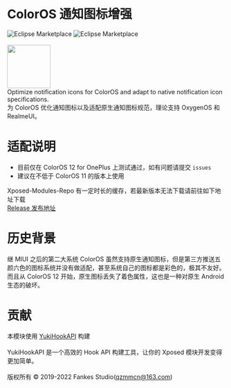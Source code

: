 # ColorOS 通知图标增强

![Eclipse Marketplace](https://img.shields.io/badge/license-AGPL3.0-blue)
![Eclipse Marketplace](https://img.shields.io/badge/version-v1.53-green)
<br/><br/>
<img src="https://github.com/fankes/ColorOSNotifyIcon/blob/master/app/src/main/ic_launcher-playstore.png" width = "100" height = "100"/>
<br/>
Optimize notification icons for ColorOS and adapt to native notification icon specifications.<br/>
为 ColorOS 优化通知图标以及适配原生通知图标规范，理论支持 OxygenOS 和 RealmeUI。

# 适配说明

- 目前仅在 ColorOS 12 for OnePlus 上测试通过，如有问题请提交 `issues`
- 建议在不低于 ColorOS 11 的版本上使用

Xposed-Modules-Repo 有一定时长的缓存，若最新版本无法下载请前往如下地址下载<br/>
[Release 发布地址](https://github.com/fankes/ColorOSNotifyIcon/releases)

# 历史背景

继 MIUI 之后的第二大系统 ColorOS 虽然支持原生通知图标，但是第三方推送五颜六色的图标系统并没有做适配，甚至系统自己的图标都是彩色的，极其不友好。<br/>
而且从 ColorOS 12 开始，原生图标丢失了着色属性，这也是一种对原生 Android 生态的破坏。

# 贡献

本模块使用 [YukiHookAPI](https://github.com/fankes/YukiHookAPI) 构建<br/><br/>
YukiHookAPI 是一个高效的 Hook API 构建工具，让你的 Xposed 模块开发变得更加简单。<br/><br/>
版权所有 © 2019-2022 Fankes Studio(qzmmcn@163.com)
